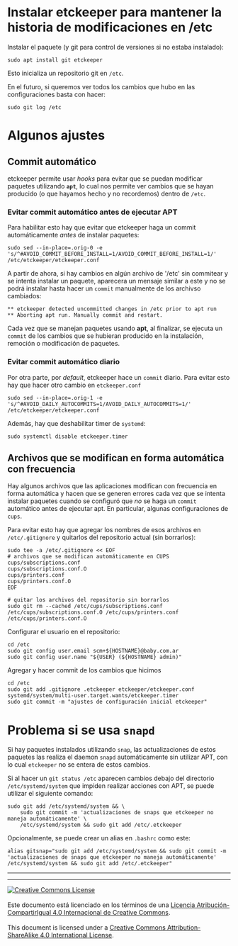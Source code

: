 # Instalar etckeeper para mantener la historia de modificaciones en /etc

Instalar el paquete (y git para control de versiones si no estaba instalado):
```
sudo apt install git etckeeper
```

Esto inicializa un repositorio git en `/etc`. 

En el futuro, si queremos ver todos los cambios que hubo en las configuraciones
basta con hacer:
```
sudo git log /etc
```

# Algunos ajustes


## Commit automático

etckeeper permite usar _hooks_ para evitar que se puedan modificar paquetes 
utilizando **`apt`**, lo cual nos permite ver cambios que se hayan producido
(o que hayamos hecho y no recordemos) dentro de `/etc`.

### Evitar commit automático antes de ejecutar APT

Para habilitar esto hay que evitar que etckeeper haga un commit automáticamente
_antes_ de instalar paquetes:

```
sudo sed --in-place=.orig-0 -e 's/^#AVOID_COMMIT_BEFORE_INSTALL=1/AVOID_COMMIT_BEFORE_INSTALL=1/' /etc/etckeeper/etckeeper.conf
```

A partir de ahora, si hay cambios en algún archivo de '/etc' sin commitear y se
intenta instalar un paquete, aparecera un mensaje similar a este y no se podrá
instalar hasta hacer un `commit` manualmente de los archivso cambiados:
```
** etckeeper detected uncommitted changes in /etc prior to apt run
** Aborting apt run. Manually commit and restart.
```

Cada vez que se manejan paquetes usando **apt**, al finalizar, se ejecuta un
`commit` de los cambios que se hubieran producido en la instalación, remoción o
modificación de paquetes.

### Evitar commit automático diario

Por otra parte, por _default_, etckeeper hace un `commit` diario. Para evitar
esto hay que hacer otro cambio en `etckeeper.conf`
```
sudo sed --in-place=.orig-1 -e 's/^#AVOID_DAILY_AUTOCOMMITS=1/AVOID_DAILY_AUTOCOMMITS=1/' /etc/etckeeper/etckeeper.conf
```

Además, hay que deshabilitar timer de `systemd`:
```
sudo systemctl disable etckeeper.timer
```

## Archivos que se modifican en forma automática con frecuencia

Hay algunos archivos que las aplicaciones modifican con frecuencia en forma
automática y hacen que se generen errores cada vez que se intenta instalar
paquetes cuando se configuró que _no_ se haga un `commit` automático antes
de ejecutar apt. En particular, algunas configuraciones de `cups`.

Para evitar esto hay que agregar los nombres de esos archivos en 
`/etc/.gitignore` y quitarlos del repositorio actual (sin borrarlos):

```
sudo tee -a /etc/.gitignore << EOF
# archivos que se modifican automáticamente en CUPS
cups/subscriptions.conf
cups/subscriptions.conf.O
cups/printers.conf
cups/printers.conf.O
EOF

# quitar los archivos del repositorio sin borrarlos
sudo git rm --cached /etc/cups/subscriptions.conf /etc/cups/subscriptions.conf.O /etc/cups/printers.conf /etc/cups/printers.conf.O
```

Configurar el usuario en el repositorio:
```
cd /etc
sudo git config user.email scm+${HOSTNAME}@baby.com.ar
sudo git config user.name "${USER} (${HOSTNAME} admin)"
```

Agregar y hacer commit de los cambios que hicimos
```
cd /etc
sudo git add .gitignore .etckeeper etckeeper/etckeeper.conf systemd/system/multi-user.target.wants/etckeeper.timer
sudo git commit -m "ajustes de configuración inicial etckeeper"
```

# Problema si se usa `snapd`

Si hay paquetes instalados utilizando `snap`, las actualizaciones de estos
paquetes las realiza el daemon `snapd` automáticamente sin utilizar APT, con lo
cual `etckeeper` no se entera de estos cambios.

Si al hacer un `git status /etc` aparecen cambios debajo del directorio
`/etc/systemd/system` que impiden realizar acciones con APT, se puede utilizar
el siguiente comando:
```
sudo git add /etc/systemd/system && \
    sudo git commit -m 'actualizaciones de snaps que etckeeper no maneja automáticamente' \
    /etc/systemd/system && sudo git add /etc/.etckeeper
```

Opcionalmente, se puede crear un alias en `.bashrc` como este:
```
alias gitsnap="sudo git add /etc/systemd/system && sudo git commit -m 'actualizaciones de snaps que etckeeper no maneja automáticamente' /etc/systemd/system && sudo git add /etc/.etckeeper"
```


___
<!-- LICENSE -->
___
<a rel="licencia" href="http://creativecommons.org/licenses/by-sa/4.0/deed.es">
<img alt="Creative Commons License" style="border-width:0"
src="https://i.creativecommons.org/l/by-sa/4.0/88x31.png" /></a>
<br /><br />
Este documento está licenciado en los términos de una <a rel="licencia"
href="http://creativecommons.org/licenses/by-sa/4.0/deed.es">
Licencia Atribución-CompartirIgual 4.0 Internacional de Creative Commons</a>.
<br /><br />
This document is licensed under a <a rel="license" 
href="http://creativecommons.org/licenses/by-sa/4.0/deed.en">
Creative Commons Attribution-ShareAlike 4.0 International License</a>.
<!-- END --> 
